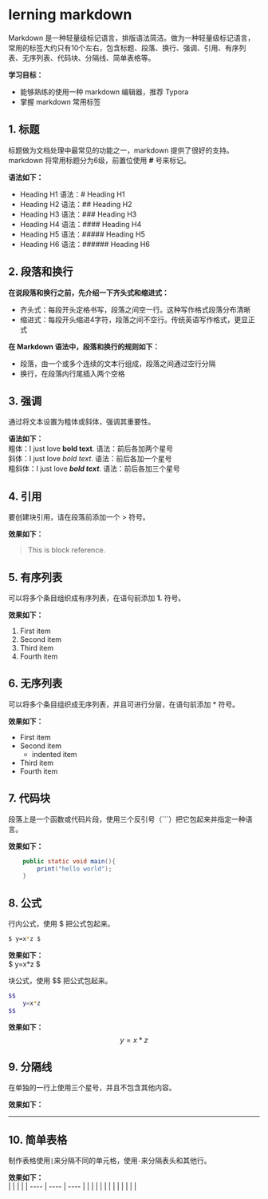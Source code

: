 # lerning markdown
Markdown 是一种轻量级标记语言，排版语法简洁。做为一种轻量级标记语言，常用的标签大约只有10个左右，包含标题、段落、换行、强调、引用、有序列表、无序列表、代码块、分隔线、简单表格等。

**学习目标：**  
* 能够熟练的使用一种 markdown 编辑器，推荐 Typora
* 掌握 markdown 常用标签

## 1. 标题
标题做为文档处理中最常见的功能之一，markdown 提供了很好的支持。markdown 将常用标题分为6级，前置位使用 **#** 号来标记。

**语法如下：**  
* Heading H1        语法：# Heading H1
* Heading H2        语法：## Heading H2
* Heading H3        语法：### Heading H3
* Heading H4        语法：#### Heading H4
* Heading H5        语法：##### Heading H5
* Heading H6        语法：###### Heading H6

## 2. 段落和换行
**在说段落和换行之前，先介绍一下齐头式和缩进式：**  
* 齐头式：每段开头定格书写，段落之间空一行。这种写作格式段落分布清晰
* 缩进式：每段开头缩进4字符，段落之间不空行。传统英语写作格式，更显正式

**在 Markdown 语法中，段落和换行的规则如下：**  
* 段落，由一个或多个连续的文本行组成，段落之间通过空行分隔
* 换行，在段落内行尾插入两个空格

## 3. 强调
通过将文本设置为粗体或斜体，强调其重要性。

**语法如下：**  
粗体：I just love **bold text**.              语法：前后各加两个星号  
斜体：I just love *bold text*.                     语法：前后各加一个星号  
粗斜体：I just love ***bold text***.       语法：前后各加三个星号  

## 4. 引用
要创建块引用，请在段落前添加一个 > 符号。

**效果如下：**  
> This is block reference.

## 5. 有序列表
可以将多个条目组织成有序列表，在语句前添加 **1.** 符号。

**效果如下：**  
1. First item
2. Second item
3. Third item
4. Fourth item

## 6. 无序列表
可以将多个条目组织成无序列表，并且可进行分层，在语句前添加 * 符号。

**效果如下：**  
* First item
* Second item
  * indented item
* Third item
* Fourth item

## 7. 代码块
段落上是一个函数或代码片段，使用三个反引号（```）把它包起来并指定一种语言。

**效果如下：**  
```java
    public static void main(){
        print("hello world");
    }
```
## 8. 公式
行内公式，使用 $ 把公式包起来。

``` bash
$ y=x*z $
```
**效果如下：**  
$ y=x*z $

块公式，使用 $$ 把公式包起来。

``` bash
$$
	y=x*z
$$
```
**效果如下：**  
$$
y=x*z
$$

## 9. 分隔线
在单独的一行上使用三个星号，并且不包含其他内容。

**效果如下：**  

***

## 10. 简单表格
制作表格使用`|`来分隔不同的单元格，使用`-`来分隔表头和其他行。

**效果如下：**  
|      |      |      |
| ---- | ---- | ---- |
|      |      |      |
|      |      |      |
|      |      |      |

